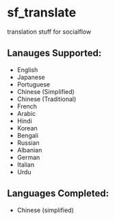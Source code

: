 # sf_translate
translation stuff for socialflow

## Lanauges Supported:
- English
- Japanese
- Portuguese
- Chinese (Simplified)
- Chinese (Traditional)
- French
- Arabic
- Hindi
- Korean
- Bengali
- Russian
- Albanian
- German
- Italian
- Urdu

## Languages Completed:
- Chinese (simplified)
